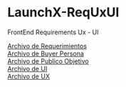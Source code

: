 # LaunchX-ReqUxUI
FrontEnd Requirements Ux - UI

[Archivo de Requerimientos](https://github.com/cogp91/LaunchX-ReqUxUI/blob/main/ReqUIUX/Requerimientos/Requerimientos_Abogabot.docx.pdf)<br/>
[Archivo de Buyer Persona](https://github.com/cogp91/LaunchX-ReqUxUI/tree/main/ReqUIUX/BuyerPersona)<br/>
[Archivo de Publico Objetivo](https://github.com/cogp91/LaunchX-ReqUxUI/tree/main/ReqUIUX/PublicoObjetivo)<br/>
[Archivo de UI](https://github.com/cogp91/LaunchX-ReqUxUI/tree/main/ReqUIUX/UI)<br/>
[Archivo de UX](https://github.com/cogp91/LaunchX-ReqUxUI/tree/main/ReqUIUX/UX)<br/>
